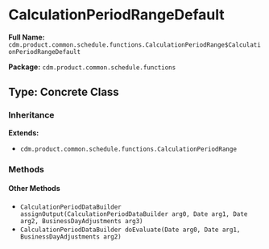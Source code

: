 # CalculationPeriodRangeDefault

**Full Name:** `cdm.product.common.schedule.functions.CalculationPeriodRange$CalculationPeriodRangeDefault`

**Package:** `cdm.product.common.schedule.functions`

## Type: Concrete Class

### Inheritance

**Extends:**
- `cdm.product.common.schedule.functions.CalculationPeriodRange`

### Methods

#### Other Methods

- `CalculationPeriodDataBuilder assignOutput(CalculationPeriodDataBuilder arg0, Date arg1, Date arg2, BusinessDayAdjustments arg3)`
- `CalculationPeriodDataBuilder doEvaluate(Date arg0, Date arg1, BusinessDayAdjustments arg2)`

